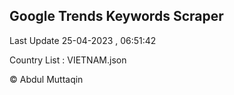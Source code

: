 

## Google Trends Keywords Scraper 
 
Last Update 25-04-2023 , 06:51:42

Country List :
VIETNAM.json



© Abdul Muttaqin 
